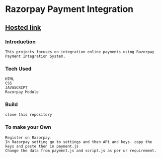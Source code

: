 # Razorpay Payment Integration

## [Hosted link](https://shah9380.github.io/TeamUnityBase/Sushil/)

### Introduction

    This projects focuses on integration online payments using Razorpay Payment Integration System.

### Tech Used

    HTML
    CSS
    JAVASCRIPT
    Razorpay Module

### Build

    clone this repository

### To make your Own

    Register on Razorpay.
    In Razorpay setting go to settings and then APi and keys. copy the keys and paste then in payment.js
    Change the data from payment.js and script.js as per ur requirement.

